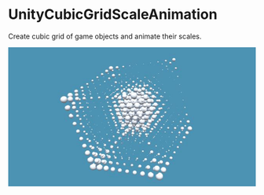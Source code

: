 # UnityCubicGridScaleAnimation

Create cubic grid of game objects and animate their scales.

![UnityCubicGridScaleAnimation.gif](https://raw.githubusercontent.com/aadebdeb/UnityCubicGridScaleAnimation/main/Screenshots~/UnityCubicGridScaleAnimation.gif)